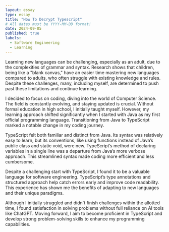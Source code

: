 ```yaml
---
layout: essay
type: essay
title: "How To Decrypt Typescript"
# All dates must be YYYY-MM-DD format!
date: 2024-09-05
published: true
labels:
  - Software Engineering
  - Learning
---
```


Learning new languages can be challenging, especially as an adult, due to the complexities of grammar and syntax. Research shows that children, being like a "blank canvas," have an easier time mastering new languages compared to adults, who often struggle with existing knowledge and rules. Despite these challenges, many, including myself, are determined to push past these limitations and continue learning.

I decided to focus on coding, diving into the world of Computer Science. The field is constantly evolving, and staying updated is crucial. Without formal education in high school, I initially taught myself. However, my learning approach shifted significantly when I started with Java as my first official programming language. Transitioning from Java to TypeScript marked a notable change in my coding journey.

TypeScript felt both familiar and distinct from Java. Its syntax was relatively easy to learn, but its conventions, like using functions instead of Java’s public class and static void, were new. TypeScript’s method of declaring variables in a single line was a departure from Java’s more verbose approach. This streamlined syntax made coding more efficient and less cumbersome.

Despite a challenging start with TypeScript, I found it to be a valuable language for software engineering. TypeScript’s type annotations and structured approach help catch errors early and improve code readability. This experience has shown me the benefits of adapting to new languages and their unique paradigms.

Although I initially struggled and didn't finish challenges within the allotted time, I found satisfaction in solving problems without full reliance on AI tools like ChatGPT. Moving forward, I aim to become proficient in TypeScript and develop strong problem-solving skills to enhance my programming capabilities.
